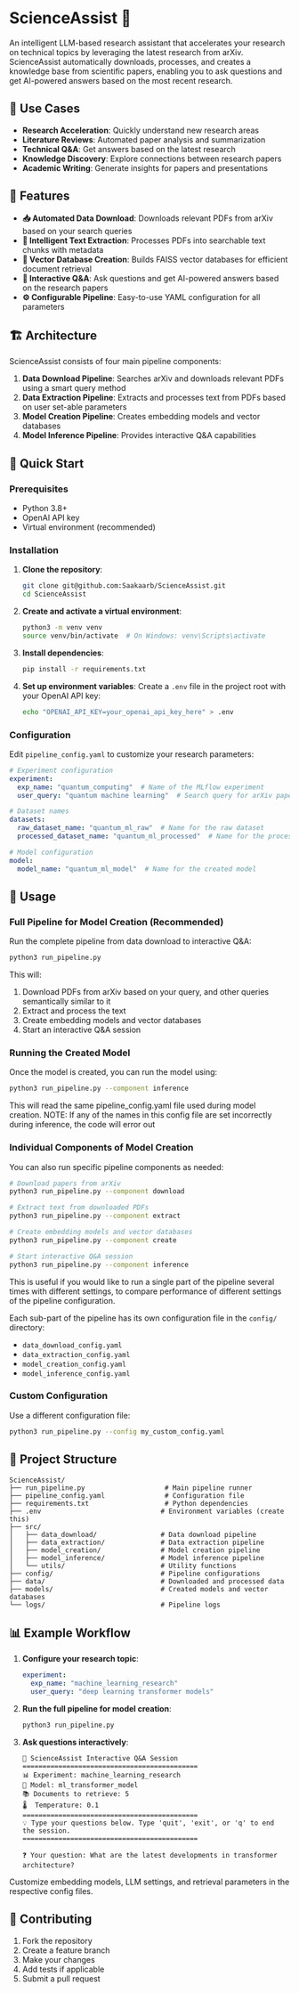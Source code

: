 # ScienceAssist 🚀

An intelligent LLM-based research assistant that accelerates your research on technical topics by leveraging the latest research from arXiv. ScienceAssist automatically downloads, processes, and creates a knowledge base from scientific papers, enabling you to ask questions and get AI-powered answers based on the most recent research.

## 🎯 Use Cases

- **Research Acceleration**: Quickly understand new research areas
- **Literature Reviews**: Automated paper analysis and summarization
- **Technical Q&A**: Get answers based on the latest research
- **Knowledge Discovery**: Explore connections between research papers
- **Academic Writing**: Generate insights for papers and presentations


## 🌟 Features

- **📥 Automated Data Download**: Downloads relevant PDFs from arXiv based on your search queries
- **📄 Intelligent Text Extraction**: Processes PDFs into searchable text chunks with metadata
- **🧠 Vector Database Creation**: Builds FAISS vector databases for efficient document retrieval
- **🤖 Interactive Q&A**: Ask questions and get AI-powered answers based on the research papers
- **⚙️ Configurable Pipeline**: Easy-to-use YAML configuration for all parameters

## 🏗️ Architecture

ScienceAssist consists of four main pipeline components:

1. **Data Download Pipeline**: Searches arXiv and downloads relevant PDFs using a smart query method
2. **Data Extraction Pipeline**: Extracts and processes text from PDFs based on user set-able parameters
3. **Model Creation Pipeline**: Creates embedding models and vector databases
4. **Model Inference Pipeline**: Provides interactive Q&A capabilities

## 🚀 Quick Start

### Prerequisites

- Python 3.8+
- OpenAI API key
- Virtual environment (recommended)

### Installation

1. **Clone the repository**:
   ```bash
   git clone git@github.com:Saakaarb/ScienceAssist.git
   cd ScienceAssist
   ```

2. **Create and activate a virtual environment**:
   ```bash
   python3 -m venv venv
   source venv/bin/activate  # On Windows: venv\Scripts\activate
   ```

3. **Install dependencies**:
   ```bash
   pip install -r requirements.txt
   ```

4. **Set up environment variables**:
   Create a `.env` file in the project root with your OpenAI API key:
   ```bash
   echo "OPENAI_API_KEY=your_openai_api_key_here" > .env
   ```

### Configuration

Edit `pipeline_config.yaml` to customize your research parameters:

```yaml
# Experiment configuration
experiment:
  exp_name: "quantum_computing"  # Name of the MLflow experiment
  user_query: "quantum machine learning"  # Search query for arXiv papers

# Dataset names
datasets:
  raw_dataset_name: "quantum_ml_raw"  # Name for the raw dataset
  processed_dataset_name: "quantum_ml_processed"  # Name for the processed dataset

# Model configuration
model:
  model_name: "quantum_ml_model"  # Name for the created model
```

## 📖 Usage

### Full Pipeline for Model Creation (Recommended)

Run the complete pipeline from data download to interactive Q&A:

```bash
python3 run_pipeline.py
```

This will:
1. Download PDFs from arXiv based on your query, and other queries semantically similar to it
2. Extract and process the text
3. Create embedding models and vector databases
4. Start an interactive Q&A session


### Running the Created Model

Once the model is created, you can run the model using:

```bash
python3 run_pipeline.py --component inference
```
This will read the same pipeline_config.yaml file used during model creation. 
NOTE: If any of the names in this config file are set incorrectly during inference, the code will error out

### Individual Components of Model Creation

You can also run specific pipeline components as needed:

```bash
# Download papers from arXiv
python3 run_pipeline.py --component download

# Extract text from downloaded PDFs
python3 run_pipeline.py --component extract

# Create embedding models and vector databases
python3 run_pipeline.py --component create

# Start interactive Q&A session
python3 run_pipeline.py --component inference
```
This is useful if you would like to run a single part of the pipeline several times with different settings,
to compare performance of different settings of the pipeline configuration.

Each sub-part of the pipeline has its own configuration file in the `config/` directory:
- `data_download_config.yaml`
- `data_extraction_config.yaml`
- `model_creation_config.yaml`
- `model_inference_config.yaml`

### Custom Configuration

Use a different configuration file:

```bash
python3 run_pipeline.py --config my_custom_config.yaml
```

## 📁 Project Structure

```
ScienceAssist/
├── run_pipeline.py                    # Main pipeline runner
├── pipeline_config.yaml               # Configuration file
├── requirements.txt                   # Python dependencies
├── .env                              # Environment variables (create this)
├── src/
│   ├── data_download/                # Data download pipeline
│   ├── data_extraction/              # Data extraction pipeline
│   ├── model_creation/               # Model creation pipeline
│   ├── model_inference/              # Model inference pipeline
│   └── utils/                        # Utility functions
├── config/                           # Pipeline configurations
├── data/                             # Downloaded and processed data
├── models/                           # Created models and vector databases
└── logs/                             # Pipeline logs
```

## 📊 Example Workflow

1. **Configure your research topic**:
   ```yaml
   experiment:
     exp_name: "machine_learning_research"
     user_query: "deep learning transformer models"
   ```

2. **Run the full pipeline for model creation**:
   ```bash
   python3 run_pipeline.py
   ```

3. **Ask questions interactively**:
   ```
   🤖 ScienceAssist Interactive Q&A Session
   ============================================
   📊 Experiment: machine_learning_research
   🧠 Model: ml_transformer_model
   📚 Documents to retrieve: 5
   🌡️  Temperature: 0.1
   ============================================
   💡 Type your questions below. Type 'quit', 'exit', or 'q' to end the session.
   ============================================

   ❓ Your question: What are the latest developments in transformer architecture?
   ```

Customize embedding models, LLM settings, and retrieval parameters in the respective config files.

## 🤝 Contributing

1. Fork the repository
2. Create a feature branch
3. Make your changes
4. Add tests if applicable
5. Submit a pull request


